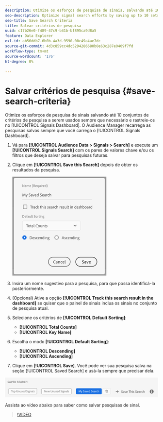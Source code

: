 ```yaml
---
description: Otimize os esforços de pesquisa de sinais, salvando até 10 conjuntos de critérios de pesquisa para usar sempre que precisar deles e rastreie-os no Painel. O Audience Manager recarrega as pesquisas salvas sempre que o Dashboard é carregado.
seo-description: Optimize signal search efforts by saving up to 10 sets of search criteria to use whenever you need them, and track them on the Dashboard. Audience Manager reloads the saved searches every time you load the Dashboard.
seo-title: Save Search Criteria
title: Salvar critérios de pesquisa
uuid: c17b26e0-f489-47c9-b41b-bf895ca9d8a5
feature: Data Explorer
exl-id: ab56ddb7-6b0b-4a3d-9590-00c49a4ae7dc
source-git-commit: 4d3c859cc4dc5294286680b0e63c287e0409f7fd
workflow-type: tm+mt
source-wordcount: '176'
ht-degree: 0%

---
```


# Salvar critérios de pesquisa {#save-search-criteria}

Otimize os esforços de pesquisa de sinais salvando até 10 conjuntos de critérios de pesquisa a serem usados sempre que necessário e rastreie-os no [!UICONTROL Signals Dashboard]. O Audience Manager recarrega as pesquisas salvas sempre que você carrega o [!UICONTROL Signals Dashboard].

1. Vá para **[!UICONTROL Audience Data > Signals > Search]** e execute um **[!UICONTROL Signals Search]** com os pares de valores chave e/ou os filtros que deseja salvar para pesquisas futuras.
1. Clique em **[!UICONTROL Save this Search]** depois de obter os resultados da pesquisa.

   ![Resultado da etapa](assets/save-search-criteria.png)
1. Insira um nome sugestivo para a pesquisa, para que possa identificá-la posteriormente.
1. (Opcional) Ative a opção **[!UICONTROL Track this search result in the dashboard]** se quiser que o painel de sinais inclua os sinais no conjunto de pesquisa atual.
1. Selecione os critérios de **[!UICONTROL Default Sorting]**:
   * **[!UICONTROL Total Counts]**
   * **[!UICONTROL Key Name]**
1. Escolha o modo **[!UICONTROL Default Sorting]**:
   * **[!UICONTROL Descending]**
   * **[!UICONTROL Ascending]**
1. Clique em **[!UICONTROL Save]**. Você pode ver sua pesquisa salva na seção [!UICONTROL Saved Search] e usá-la sempre que precisar dela.

![pesquisa salva](assets/saved-search.png)

Assista ao vídeo abaixo para saber como salvar pesquisas de sinal.

>[!VIDEO](https://video.tv.adobe.com/v/25147/)

